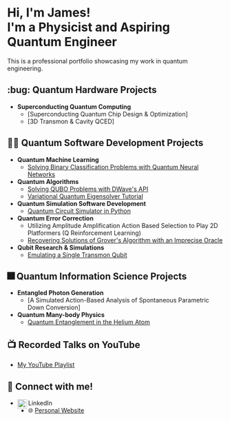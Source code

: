 <h1>Hi, I'm James! <br/>I'm a <a>Physicist</a> and <a>Aspiring Quantum Engineer</a></h1>

This is a professional portfolio showcasing my work in quantum engineering.

<h2>:bug: Quantum Hardware Projects </h2>

- <b> Superconducting Quantum Computing </b>
  - [Superconducting Quantum Chip Design & Optimization]
  - [3D Transmon & Cavity QCED]

<h2>👨‍💻 Quantum Software Development Projects</h2>

- <b> Quantum Machine Learning </b>
  - [Solving Binary Classification Problems with Quantum Neural Networks](https://github.com/jamessaslow/quantum-neural-networks-binary-classification/tree/main?tab=readme-ov-file)
- <b> Quantum Algorithms</b>
  - [Solving QUBO Problems with DWave's API](https://github.com/jamessaslow/dwave-leap-qubos/tree/main)
  - [Variational Quantum Eigensolver Tutorial](https://github.com/jamessaslow/VQE-Tutorial-H2)
- <b> Quantum Simulation Software Development</b>
  - [Quantum Circuit Simulator in Python](https://github.com/jamessaslow/quantum-circuit-simulator) 
- <b> Quantum Error Correction </b>
  - Utilizing Amplitude Amplification Action Based Selection to Play 2D Platformers (Q Reinforcement Learning) 
  - [Recovering Solutions of Grover's Algorithm with an Imprecise Oracle](https://github.com/jamessaslow/grovers-imprecise-oracle)
 - <b> Qubit Research & Simulations </b>
   - [Emulating a Single Transmon Qubit](https://github.com/jamessaslow/transmon-qubit-simulator)

<h2>🎆 Quantum Information Science Projects</h2>

- <b> Entangled Photon Generation</b>
  - [A Simulated Action-Based Analysis of Spontaneous Parametric Down Conversion]
- <b> Quantum Many-body Physics</b>
  - [Quantum Entanglement in the Helium Atom](https://github.com/jamessaslow/quantum-helium)

<h2>📺 Recorded Talks on YouTube</h2>

- [My YouTube Playlist](https://www.youtube.com/watch?v=y8XOKPKYZvw&list=PLlTM2LUMMTGrnFzYMk5mpvfbSER_krg7l)

<h2> 📱 Connect with me!</h2>

- LinkedIn [<img align="left" alt="JamesSaslow | LinkedIn" width="22px" src="https://cdn.jsdelivr.net/npm/simple-icons@v3/icons/linkedin.svg" />][linkedin]
- 🌐 [Personal Website]

[Linkedin]: https://www.linkedin.com/in/james-saslow-147138161/?trk=public-profile-join-page
[Personal Website]: https://jamessaslow.github.io/home.html
